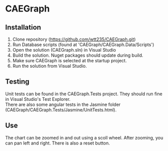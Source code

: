 ﻿# CAEGraph

## Installation

1. Clone repository (https://github.com/wtt235/CAEGraph.git)
2. Run Database scripts (found at 'CAEGraph/CAEGraph.Data/Scripts')
3. Open the solution (CAEGraph.sln) in Visual Studio
4. Build the solution.  Nuget packages should update during build.
5. Make sure CAEGraph is selected at the startup project.
6. Run the solution from Visual Studio.

## Testing

Unit tests can be found in the CAEGraph.Tests project.  They should run fine in Visual Studio's Test Explorer.  
There are also some angular tests in the Jasmine folder (CAEGraph/CAEGraph.Tests/Jasmine/UnitTests.html).

## Use

The chart can be zoomed in and out using a scoll wheel.  After zooming, you can pan left and right.  There is also a reset button. 
